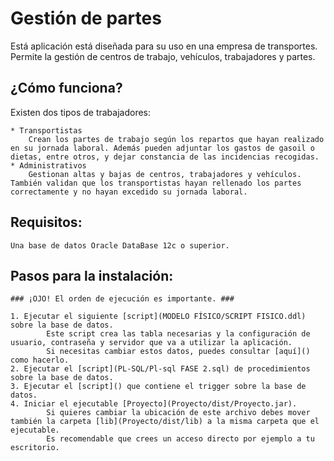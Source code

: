 # Gestión de partes #

Está aplicación está diseñada para su uso en una empresa de transportes. Permite la gestión de centros de trabajo, vehículos, trabajadores y partes.

## ¿Cómo funciona? ##

Existen dos tipos de trabajadores:

	* Transportistas 
		Crean los partes de trabajo según los repartos que hayan realizado en su jornada laboral. Además pueden adjuntar los gastos de gasoil o dietas, entre otros, y dejar constancia de las incidencias recogidas.
	* Administrativos
		Gestionan altas y bajas de centros, trabajadores y vehículos. También validan que los transportistas hayan rellenado los partes correctamente y no hayan excedido su jornada laboral.
		
## Requisitos: ##
	
	Una base de datos Oracle DataBase 12c o superior.

## Pasos para la instalación: ##

	### ¡OJO! El orden de ejecución es importante. ###
	
	1. Ejecutar el siguiente [script](MODELO FÍSICO/SCRIPT FISICO.ddl) sobre la base de datos. 
			Este script crea las tabla necesarias y la configuración de usuario, contraseña y servidor que va a utilizar la aplicación.
			Si necesitas cambiar estos datos, puedes consultar [aquí]() como hacerlo.
	2. Ejecutar el [script](PL-SQL/Pl-sql FASE 2.sql) de procedimientos sobre la base de datos.
	3. Ejecutar el [script]() que contiene el trigger sobre la base de datos.
	4. Iniciar el ejecutable [Proyecto](Proyecto/dist/Proyecto.jar).
			Si quieres cambiar la ubicación de este archivo debes mover también la carpeta [lib](Proyecto/dist/lib) a la misma carpeta que el ejecutable.
			Es recomendable que crees un acceso directo por ejemplo a tu escritorio.


